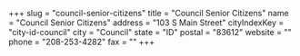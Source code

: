 +++
slug = "council-senior-citizens"
title = "Council Senior Citizens"
name = "Council Senior Citizens"
address = "103 S Main Street"
cityIndexKey = "city-id-council"
city = "Council"
state = "ID"
postal = "83612"
website = ""
phone = "208-253-4282"
fax = ""
+++
